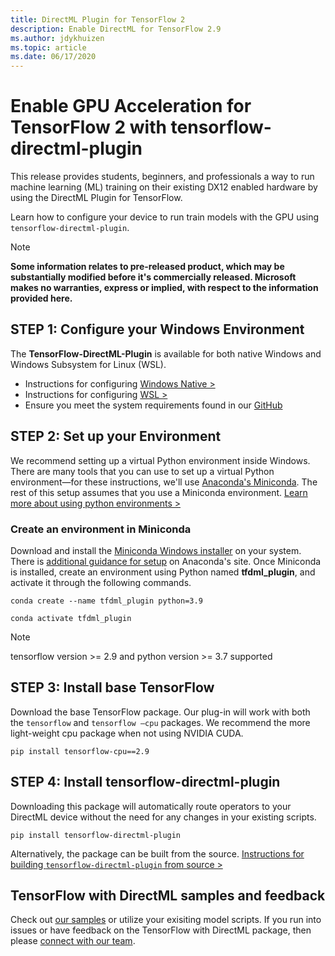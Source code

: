 ```yaml
---
title: DirectML Plugin for TensorFlow 2
description: Enable DirectML for TensorFlow 2.9
ms.author: jdykhuizen
ms.topic: article
ms.date: 06/17/2020
---
```


# Enable GPU Acceleration for TensorFlow 2 with tensorflow-directml-plugin

This release provides students, beginners, and professionals a way to run machine learning (ML) training on their existing DX12 enabled hardware by using the DirectML Plugin for TensorFlow. 

Learn how to configure your device to run train models with the GPU using `tensorflow-directml-plugin`.

> [!NOTE]
> **Some information relates to pre-released product, which may be substantially modified before it's commercially released. Microsoft makes no warranties, express or implied, with respect to the information provided here.**

## STEP 1: Configure your Windows Environment

The **TensorFlow-DirectML-Plugin** is available for both native Windows and Windows Subsystem for Linux (WSL). 
* Instructions for configuring [Windows Native >](gpu-tensorflow-windows.md)
* Instructions for configuring [WSL >](gpu-tensorflow-wsl.md)
* Ensure you meet the system requirements found in our [GitHub](https://github.com/microsoft/tensorflow-directml-plugin)



## STEP 2: Set up your Environment

We recommend setting up a virtual Python environment inside Windows. There are many tools that you can use to set up a virtual Python environment&mdash;for these instructions, we'll use [Anaconda's Miniconda](https://docs.conda.io/en/latest/miniconda.html). The rest of this setup assumes that you use a Miniconda environment. [Learn more about using python environments >](https://towardsdatascience.com/virtual-environments-104c62d48c54)


### Create an environment in Miniconda

Download and install the [Miniconda Windows installer](https://docs.conda.io/en/latest/miniconda.html#windows-installers) on your system. There is [additional guidance for setup](https://conda.io/projects/conda/en/latest/user-guide/install/windows.html) on Anaconda's site. Once Miniconda is installed, create an environment using Python named **tfdml_plugin**, and activate it through the following commands.

```
conda create --name tfdml_plugin python=3.9 

conda activate tfdml_plugin 
```

> [!NOTE]
> tensorflow version >= 2.9 and python version >= 3.7 supported


## STEP 3: Install base TensorFlow
Download the base TensorFlow package. Our plug-in will work with both the `tensorflow` and `tensorflow –cpu` packages. We recommend the more light-weight cpu package when not using NVIDIA CUDA.


```
pip install tensorflow-cpu==2.9
```


## STEP 4: Install tensorflow-directml-plugin
Downloading this package will automatically route operators to your DirectML device without the need for any changes in your existing scripts.

```
pip install tensorflow-directml-plugin
```
Alternatively, the package can be built from the source. [Instructions for building `tensorflow-directml-plugin` from source >](https://github.com/microsoft/tensorflow-directml-plugin/blob/main/BUILD.md)




## TensorFlow with DirectML samples and feedback 
Check out [our samples](https://github.com/microsoft/DirectML/tree/master/TensorFlow) or utilize your exisiting model scripts. If you run into issues or have feedback on the TensorFlow with DirectML package, then please [connect with our team](https://github.com/microsoft/tensorflow-directml-plugin/issues). 
